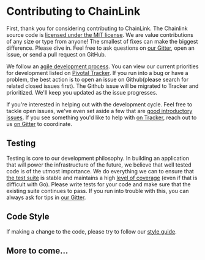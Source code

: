 # Contributing to ChainLink

First, thank you for considering contributing to ChainLink.
The Chainlink source code is [licensed under the MIT license](https://github.com/smartcontractkit/chainlink/blob/master/LICENSE).
We are value contributions of any size or type from anyone!
The smallest of fixes can make the biggest difference.
Please dive in. Feel free to ask questions on [our Gitter](https://gitter.im/smartcontractkit-chainlink/Lobby), open an issue, or send a pull request on GitHub.

We follow an [agile development process](http://agilemanifesto.org/).
You can view our current priorities for development listed on [Pivotal Tracker](https://www.pivotaltracker.com/n/projects/2129823).
If you run into a bug or have a problem, the best action is to open an issue on Github(please search for related closed issues first).
The Github issue will be migrated to Tracker and prioritized. We'll keep you updated as the issue progresses.

If you're interested in helping out with the development cycle.
Feel free to tackle open issues, we've even set aside a few that are [good introductory issues](https://github.com/smartcontractkit/chainlink/issues?q=is%3Aissue+label%3A%22good+first+issue%22).
If you see something you'd like to help with [on Tracker](https://www.pivotaltracker.com/n/projects/2129823),
reach out to us [on Gitter](https://gitter.im/smartcontractkit-chainlink/Lobby) to coordinate. 


## Testing

Testing is core to our development philosophy.
In building an application that will power the infrastructure of the future,
we believe that well tested code is of the utmost importance.
We do everything we can to ensure that [the test suite](https://travis-ci.com/smartcontractkit/chainlink)
is stable and maintains a high [level of coverage](https://codecov.io/gh/smartcontractkit/chainlink/)
(even if that is difficult with Go).
Please write tests for your code and make sure that the existing suite continues to pass.
If you run into trouble with this, you can always ask for tips in [our Gitter](https://gitter.im/smartcontractkit-chainlink/Lobby).


## Code Style

If making a change to the code, please try to follow our [style guide](https://github.com/smartcontractkit/chainlink/wiki/Code-Style-Guide).


## More to come...
